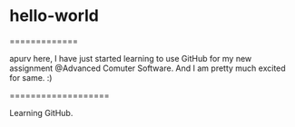 # hello-world
=============

apurv here, I have just started learning to use GitHub for 
my new assignment @Advanced Comuter Software. And I am 
pretty much excited for same. :)


===================

Learning GitHub.
